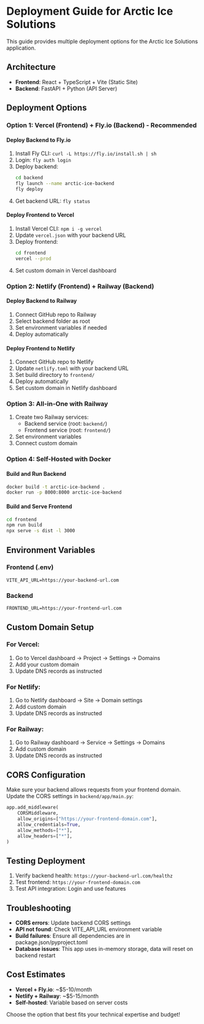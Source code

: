 # Deployment Guide for Arctic Ice Solutions

This guide provides multiple deployment options for the Arctic Ice Solutions application.

## Architecture
- **Frontend**: React + TypeScript + Vite (Static Site)
- **Backend**: FastAPI + Python (API Server)

## Deployment Options

### Option 1: Vercel (Frontend) + Fly.io (Backend) - Recommended

#### Deploy Backend to Fly.io
1. Install Fly CLI: `curl -L https://fly.io/install.sh | sh`
2. Login: `fly auth login`
3. Deploy backend:
   ```bash
   cd backend
   fly launch --name arctic-ice-backend
   fly deploy
   ```
4. Get backend URL: `fly status`

#### Deploy Frontend to Vercel
1. Install Vercel CLI: `npm i -g vercel`
2. Update `vercel.json` with your backend URL
3. Deploy frontend:
   ```bash
   cd frontend
   vercel --prod
   ```
4. Set custom domain in Vercel dashboard

### Option 2: Netlify (Frontend) + Railway (Backend)

#### Deploy Backend to Railway
1. Connect GitHub repo to Railway
2. Select backend folder as root
3. Set environment variables if needed
4. Deploy automatically

#### Deploy Frontend to Netlify
1. Connect GitHub repo to Netlify
2. Update `netlify.toml` with your backend URL
3. Set build directory to `frontend/`
4. Deploy automatically
5. Set custom domain in Netlify dashboard

### Option 3: All-in-One with Railway

1. Create two Railway services:
   - Backend service (root: `backend/`)
   - Frontend service (root: `frontend/`)
2. Set environment variables
3. Connect custom domain

### Option 4: Self-Hosted with Docker

#### Build and Run Backend
```bash
docker build -t arctic-ice-backend .
docker run -p 8000:8000 arctic-ice-backend
```

#### Build and Serve Frontend
```bash
cd frontend
npm run build
npx serve -s dist -l 3000
```

## Environment Variables

### Frontend (.env)
```
VITE_API_URL=https://your-backend-url.com
```

### Backend
```
FRONTEND_URL=https://your-frontend-url.com
```

## Custom Domain Setup

### For Vercel:
1. Go to Vercel dashboard → Project → Settings → Domains
2. Add your custom domain
3. Update DNS records as instructed

### For Netlify:
1. Go to Netlify dashboard → Site → Domain settings
2. Add custom domain
3. Update DNS records as instructed

### For Railway:
1. Go to Railway dashboard → Service → Settings → Domains
2. Add custom domain
3. Update DNS records as instructed

## CORS Configuration

Make sure your backend allows requests from your frontend domain. Update the CORS settings in `backend/app/main.py`:

```python
app.add_middleware(
    CORSMiddleware,
    allow_origins=["https://your-frontend-domain.com"],
    allow_credentials=True,
    allow_methods=["*"],
    allow_headers=["*"],
)
```

## Testing Deployment

1. Verify backend health: `https://your-backend-url.com/healthz`
2. Test frontend: `https://your-frontend-domain.com`
3. Test API integration: Login and use features

## Troubleshooting

- **CORS errors**: Update backend CORS settings
- **API not found**: Check VITE_API_URL environment variable
- **Build failures**: Ensure all dependencies are in package.json/pyproject.toml
- **Database issues**: This app uses in-memory storage, data will reset on backend restart

## Cost Estimates

- **Vercel + Fly.io**: ~$5-10/month
- **Netlify + Railway**: ~$5-15/month
- **Self-hosted**: Variable based on server costs

Choose the option that best fits your technical expertise and budget!
